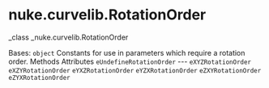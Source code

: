 # nuke.curvelib.RotationOrder
_class _nuke.curvelib.RotationOrder

Bases: `object`
Constants for use in parameters which require a rotation order.
Methods
Attributes
`eUndefineRotationOrder` ---
`eXYZRotationOrder`
`eXZYRotationOrder`
`eYXZRotationOrder`
`eYZXRotationOrder`
`eZXYRotationOrder`
`eZYXRotationOrder`
